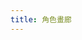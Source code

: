 ```yaml
---
title: 角色畫廊
---
```


<!-- 引入 Glide.js -->
<link rel="stylesheet" href="https://cdn.jsdelivr.net/npm/@glidejs/glide/dist/css/glide.core.min.css">
<link rel="stylesheet" href="https://cdn.jsdelivr.net/npm/@glidejs/glide/dist/css/glide.theme.min.css">
<script src="https://cdn.jsdelivr.net/npm/@glidejs/glide" defer></script>

<!-- 添加 lightGallery 和 mediumZoom 插件 -->
<link rel="stylesheet" href="https://cdn.jsdelivr.net/npm/lightgallery@2.7.1/css/lightgallery.min.css">
<link rel="stylesheet" href="https://cdn.jsdelivr.net/npm/lightgallery@2.7.1/css/lg-zoom.min.css">
<link rel="stylesheet" href="https://cdn.jsdelivr.net/npm/lightgallery@2.7.1/css/lg-medium-zoom.min.css">
<script src="https://cdn.jsdelivr.net/npm/lightgallery@2.7.1/lightgallery.min.js" defer></script>
<script src="https://cdn.jsdelivr.net/npm/lightgallery@2.7.1/plugins/zoom/lg-zoom.min.js" defer></script>
<script src="https://cdn.jsdelivr.net/npm/lightgallery@2.7.1/plugins/mediumZoom/lg-medium-zoom.min.js" defer></script>

<!-- 角色快速跳轉 - 改為折疊式設計 -->
<div class="character-nav-container" id="character-nav-container">
  <div class="character-nav-main" id="character-nav-main">
    <!-- "全部"按鈕和"篩選角色"按鈕會在這裡由腳本生成 -->
  </div>
  <div class="character-dropdown" id="character-dropdown">
    <!-- 角色按鈕將由腳本動態生成到這裡 -->
  </div>
</div>

<!-- 瀑布流畫廊 -->
<div id="masonry-gallery" class="masonry-container">
  <!-- 图片项将由脚本动态生成 -->
</div>

<!-- 每個角色的輪播圖 -->
<div class="character-slides" id="character-slides">
  <!-- 轮播将由脚本动态生成 -->
</div>

<style>
/* 基本樣式 */
.character-slides {
  position: relative;
  width: 100%;
  max-width: 600px;
  margin: 0 auto;
  text-align: center;
}

.character-slider {
  display: none;
  margin: 20px auto;
  width: 100%;
}

.character-slider.active {
  display: block;
}

.glide__slide {
  display: flex;
  flex-direction: column;
  align-items: center;
  justify-content: center;
  padding: 20px;
}

/* 圖片容器樣式 */
.image-container {
  width: 100%;
  max-width: 400px;
  margin: 0 auto;
  display: flex;
  justify-content: center;
  align-items: center;
  position: relative;
  overflow: hidden;
}

.glide__slide img {
  max-width: 100%;
  max-height: 500px;
  width: auto;
  height: auto;
  object-fit: contain;
  border-radius: 8px;
  /* 移除陰影 */
  /* box-shadow: 0 4px 8px rgba(0,0,0,0.1); */
}

/* 角色導航樣式 - 更新為折疊式設計 */
.character-nav-container {
  margin: 20px auto;
  max-width: 800px;
  position: relative;
}

.character-nav-main {
  display: flex;
  justify-content: center;
  gap: 10px;
  margin-bottom: 10px;
}

.character-dropdown {
  display: none;
  position: absolute;
  left: 50%;
  transform: translateX(-50%);
  background: var(--light);
  border: 1px solid var(--lightgray);
  border-radius: 8px;
  padding: 10px;
  box-shadow: 0 4px 15px rgba(0, 0, 0, 0.1);
  z-index: 100;
  max-width: 90%;
  max-height: 300px;
  overflow-y: auto;
  flex-wrap: wrap;
  justify-content: center;
  gap: 8px;
  width: max-content;
}

/* 暗色模式的下拉菜單背景 */
@media (prefers-color-scheme: dark) {
  .character-dropdown {
    background: var(--dark);
    border-color: var(--secondary);
    box-shadow: 0 4px 15px rgba(0, 0, 0, 0.3);
  }
}

.character-dropdown.active {
  display: flex;
}

.char-btn {
  padding: 8px 16px;
  border: 1px solid var(--lightgray);
  border-radius: 20px;
  background: var(--light);
  cursor: pointer;
  transition: all 0.3s ease;
  font-size: 0.9em;
  white-space: nowrap;
}

.filter-btn {
  display: flex;
  align-items: center;
  gap: 5px;
}

.filter-btn .arrow {
  transition: transform 0.3s ease;
}

.filter-btn.active .arrow {
  transform: rotate(180deg);
}

.char-btn:hover,
.char-btn.active {
  background: var(--secondary);
  color: var(--light);
}

/* 說明文字樣式 - 完全重寫 */
.slide-caption {
  margin: 20px auto 0;
  text-align: center;
  width: 100%;
  max-width: 400px;
  padding: 10px;
  box-sizing: border-box;
}

/* 隱藏所有Quartz生成的懸停元素 */
.slide-caption h3 a:after,
.slide-caption h3 a:before,
.slide-caption h3:after,
.slide-caption h3:before,
.slide-caption h3 .internal-link:after,
.slide-caption h3 .internal-link:before,
.slide-caption * .heading-anchor:after,
.slide-caption * .heading-anchor:before,
.slide-caption * .internal-link:after,
.slide-caption * .internal-link:before {
  display: none !important;
  opacity: 0 !important;
  content: none !important;
  visibility: hidden !important;
}

/* 完全重置標題樣式 */
.slide-caption h3 {
  display: block;
  width: 100%;
  margin: 0 auto;
  padding: 0;
  text-align: center;
  position: static;
  line-height: 1.5;
  font-size: 1.5em;
}

/* 強制覆蓋任何可能的Quartz樣式 */
.slide-caption h3,
.slide-caption h3 a,
.slide-caption h3 span,
.slide-caption h3 * {
  display: inline !important;
  text-align: center !important;
  position: static !important;
}

/* 確保段落文本也完全居中 */
.slide-caption p {
  display: block;
  width: 100%;
  margin: 10px auto;
  text-align: center;
  color: var(--gray);
}

.character-link {
  display: inline-block;
  margin-top: 10px;
  padding: 5px 10px;
  border-radius: 4px;
  background: var(--secondary);
  color: var(--light);
  text-decoration: none;
  transition: opacity 0.3s ease;
}

.character-link:hover {
  opacity: 0.8;
}

/* 隱藏被篩選的幻燈片 */
.glide__slide.hidden {
  display: none;
}

/* 修改導航箭頭樣式 */
.glide__arrow {
  position: absolute;
  top: 50%;

  background: var(--light);
  color: var(--secondary);
  border: 1px solid var(--lightgray);
  border-radius: 50%;
  width: 40px;
  height: 40px;
  font-size: 1.2rem;
  cursor: pointer;
  transition: all 0.3s ease;
  z-index: 10;
  display: flex;
  justify-content: center;
  align-items: center;
  padding: 0;
  line-height: 1;
  
  /* 增加陰影效果，提高可見度 */
  box-shadow: 0 2px 10px rgba(0, 0, 0, 0.1);
}

/* 適應日/夜間模式 */
@media (prefers-color-scheme: light) {
  .glide__arrow {
    /* 日間模式下增強陰影 */
    box-shadow: 0 4px 12px rgba(0, 0, 0, 0.15), 0 0 0 1px rgba(0, 0, 0, 0.05);
    /* 確保文字在背景上可見 */
    color: var(--dark);
  }
}

@media (prefers-color-scheme: dark) {
  .glide__arrow {
    /* 夜間模式調整 */
    background: var(--dark);
    color: var(--light);
    border-color: var(--secondary);
    box-shadow: 0 4px 12px rgba(0, 0, 0, 0.3);
  }
}

.glide__arrow:hover {
  background: var(--secondary);
  color: var(--light);
  box-shadow: 0 4px 15px rgba(0, 0, 0, 0.25);
}

.glide__arrow--left {
  left: 10px;
}

.glide__arrow--right {
  right: 10px;
}

/* 修改 glide__track 容器，增加底部間距 */
.glide__track {
  position: relative;
  padding-bottom: 40px; /* 為導航點留出空間 */
}

/* 重新定位導航點 */
.glide__bullets {
  position: absolute;
  bottom: 10px; /* 從底部向上移動 */
  left: 50%;
  transform: translateX(-50%);
  display: flex;
  gap: 0.5rem;
  z-index: 5; /* 確保在其他元素上方 */
  padding: 5px 10px;
  border-radius: 20px;
  background-color: rgba(255, 255, 255, 0.5); /* 半透明背景增強可見度 */
}

/* 適應暗色模式的導航點背景 */
@media (prefers-color-scheme: dark) {
  .glide__bullets {
    background-color: rgba(0, 0, 0, 0.5);
  }
}

/* 增加輪播容器和說明文字的間距 */
.character-slider {
  margin-bottom: 30px;
}

.slide-caption {
  margin-top: 20px; /* 增加與導航點的距離 */
  padding-top: 5px;
  border-top: 1px solid var(--lightgray); /* 添加分隔線增強視覺區分 */
}

/* 增強導航點可視性 */
.glide__bullet {
  width: 12px;
  height: 12px;
  opacity: 0.7;
  background-color: #777;
  border: none;
  border-radius: 50%;
  margin: 0 3px;
  padding: 0;
  cursor: pointer;
}

.glide__bullet--active {
  opacity: 1;
  background-color: var(--secondary);
  transform: scale(1.3);
}

/* 修正輪播容器和內容的對齊問題 */
.glide, .glide__track, .glide__slides {
  width: 100%;
  margin: 0 auto;
}

.glide__slides {
  align-items: center;
  justify-content: center;
}

/* 全局覆蓋Quartz的標題樣式 - 更強力的選擇器 */
body .article .content h1, 
body .article .content h2,
body .article .content h3,
body .article .content h4,
body .article .content h5,
body .article .content h6,
body .article .content .slide-caption h3,
.article .content h1,
.article .content h2,
.article .content h3,
.article .content h4,
.article .content h5,
.article .content h6,
.article .content .slide-caption h3 {
  text-align: center !important;
}

/* 徹底禁用所有的懸停圖標 */
body .article a.internal-link::after,
body .article a.tag::after,
body .article a.heading-anchor::after,
body .article .slide-caption a::after,
body .article .slide-caption h3::after,
.article a.internal-link::after,
.article a.tag::after,
.article a.heading-anchor::after,
.article .slide-caption a::after,
.article .slide-caption h3::after {
  display: none !important;
  content: none !important;
  opacity: 0 !important;
  visibility: hidden !important;
}

/* 清除任何可能的浮動影響 */
.slide-caption:after {
  content: "";
  display: table;
  clear: both;
}

/* 強制所有文本元素居中對齊 */
.slide-caption *,
.slide-caption h3,
.slide-caption p,
.slide-caption a {
  text-align: center !important;
  display: block !important;
  margin-left: auto !important;
  margin-right: auto !important;
}

/* 為確保懸停圖標絕對不顯示，使用更激進的方式 */
.slide-caption h3:before,
.slide-caption h3:after,
.slide-caption a:before,
.slide-caption a:after {
  position: absolute !important;
  width: 0 !important;
  height: 0 !important;
  opacity: 0 !important;
  overflow: hidden !important;
  pointer-events: none !important;
  z-index: -9999 !important;
  content: "" !important;
}

/* 瀑布流畫廊樣式 */
.masonry-container {
  width: 100%;
  max-width: 1200px;
  margin: 30px auto;
  column-count: 3;
  column-gap: 2px; /* 進一步縮小間距到2px */
  display: block; /* 默認顯示，不再使用none隱藏 */
}

@media (max-width: 1100px) {
  .masonry-container {
    column-count: 2;
  }
}

@media (max-width: 700px) {
  .masonry-container {
    column-count: 1;
  }
}

.masonry-container.active {
  display: block;
}

/* 當瀑布流處於全部模式時，隱藏圖片說明 */
.masonry-container.all-mode .image-caption {
  display: none;
}

/* 始终隐藏所有图片说明 */
.image-caption {
  display: none !important;
}

.masonry-item {
  break-inside: avoid;
  margin-bottom: 2px; /* 進一步縮小間距到2px */
  display: block; /* 默認顯示所有項目 */
  cursor: pointer;
}

.masonry-item.show {
  display: block;
}

.masonry-item .image-container {
  position: relative;
  overflow: hidden;
  border-radius: 4px; /* 縮小圓角 */
  transition: transform 0.3s ease;
  display: block;
  width: 100%;
  padding: 0; /* 去除所有內邊距 */
  margin: 0; /* 去除所有外邊距 */
}

.masonry-item .image-container:hover {
  transform: translateY(-5px);
  /* 移除陰影 */
  /* box-shadow: 0 8px 16px rgba(0,0,0,0.2); */
}

.masonry-item figure.blog-images {
  margin: 0; /* 去除figure預設的margin */
  padding: 0; /* 去除figure預設的padding */
  width: 100%;
  display: block;
}

.masonry-item img {
  width: 100%;
  display: block;
  border-radius: 4px; /* 縮小圓角 */
  margin: 0; /* 去除所有外邊距 */
  padding: 0; /* 去除所有內邊距 */
}

.masonry-item .image-caption {
  padding: 15px;
  background-color: var(--light);
  border-radius: 0 0 8px 8px;
  text-align: center;
}

/* 適應暗色模式 */
@media (prefers-color-scheme: dark) {
  .masonry-item .image-caption {
    background-color: var(--dark);
  }
}

.masonry-item .image-caption h3 {
  margin: 0 0 8px 0;
  font-size: 1.2em;
}

.masonry-item .image-caption p {
  margin: 8px 0;
  font-size: 0.9em;
  color: var(--gray);
}

/* lightGallery 相關樣式 */
.lg-backdrop {
  background-color: rgba(0, 0, 0, 0.85);
}

/* Medium Zoom 樣式（參考官方示例） */
.masonry-item .image-container {
  position: relative;
  cursor: zoom-in;
}

.masonry-item .image-container img {
  cursor: zoom-in;
  transition: opacity 0.5s;
}

/* Medium Zoom 動畫相關樣式 */
.lg-medium-zoom-item {
  cursor: zoom-in;
}

.lg-medium-zoom {
  background-color: rgba(0, 0, 0, 0.85) !important; /* 修改為半透明黑色背景 */
}

/* 禁用所有缩放动画效果 */
.lg-outer.lg-medium-zoom.lg-zoom-drag-transition .lg-image {
  transition: none !important;
}

.lg-outer.lg-medium-zoom .lg-item {
  background-color: transparent !important;
}

.lg-medium-zoom .lg-img-wrap {
  padding: 0 !important;
  /* 移除变换原点设置 */
  transform-origin: center center !important;
}

/* 移除图片过渡效果 */
.lg-medium-zoom .lg-image {
  transform-origin: center center !important;
  transition: none !important;
}

.lg-medium-zoom .lg-toolbar {
  background: transparent;
}

.lg-medium-zoom .lg-close {
  position: fixed;
  right: 20px;
  top: 20px;
  background: rgba(0, 0, 0, 0.15);
  border-radius: 50%;
  width: 40px;
  height: 40px;
  cursor: pointer;
  color: #333;
  transition: background 0.3s ease;
}

.lg-medium-zoom .lg-close:hover {
  background: rgba(0, 0, 0, 0.3);
}

/* 禁用所有过渡动画效果 */
.lg-medium-zoom-enter, 
.lg-medium-zoom-leaving {
  transform-origin: center center !important;
  transition: none !important;
}

/* 禁用所有CSS动画 */
.lg-css3.lg-medium-zoom .lg-item.lg-prev-slide,
.lg-css3.lg-medium-zoom .lg-item.lg-next-slide,
.lg-css3.lg-medium-zoom .lg-item.lg-current {
  transform-origin: center center !important;
  transition: none !important;
}

/* 暗色模式下的調整 */
@media (prefers-color-scheme: dark) {
  .lg-medium-zoom {
    background-color: rgba(0, 0, 0, 0.85) !important; /* 保持与亮色模式一致的半透明黑色背景 */
  }
  
  .lg-medium-zoom .lg-close {
    color: #ccc;
    background: rgba(255, 255, 255, 0.15);
  }
  
  .lg-medium-zoom .lg-close:hover {
    background: rgba(255, 255, 255, 0.3);
  }
}

/* 全局禁用 lightGallery 所有過渡效果 */
.lg-css3.lg-fade .lg-item {
  transition: none !important;
}

.lg-css3.lg-fade .lg-item.lg-prev-slide,
.lg-css3.lg-fade .lg-item.lg-next-slide,
.lg-css3.lg-fade .lg-item.lg-current {
  transition: none !important;
}

.lg-css3.lg-slide.lg-use-css3 .lg-item {
  transition: none !important;
}

.lg-css3.lg-slide.lg-use-css3 .lg-item.lg-prev-slide,
.lg-css3.lg-slide.lg-use-css3 .lg-item.lg-next-slide,
.lg-css3.lg-slide.lg-use-css3 .lg-item.lg-current {
  transition: none !important;
}

.lg-css3.lg-zoom-in .lg-item {
  transition: none !important;
}

.lg-css3.lg-zoom-in .lg-item.lg-prev-slide,
.lg-css3.lg-zoom-in .lg-item.lg-next-slide,
.lg-css3.lg-zoom-in .lg-item.lg-current {
  transition: none !important;
}

/* 禁用所有可能的过渡效果 */
.lg-outer * {
  transition: none !important;
}

/* 确保快速显示与隐藏 */
.lg-backdrop {
  transition: none !important;
  animation: none !important;
}
</style>

<script>
(function() {
  // 定義角色數據 - 只需要編輯這個數組來添加新角色
  const characterGalleryData = [
    {
      id: 'hcz',
      name: '黑村 紫',
      description: '大學生(計算機科學)/ 構成創始人',
      profileLink: '人物設定(DB)/黑村-紫',
      images: [
        {
          src: '_Attach/Image/avatar/tachie/hcz-tachie.webp',
          alt: '立繪',
          fallback: null // 無備用圖像
        },
        {
          src: '_Attach/Image/HCZ.webp',
          alt: '-',
          fallback: null
        },
        {
          src: '_Attach/Image/IMG_6340.webp',
          alt: '鼠紫',
          fallback: null
        },
        {
          src: '_Attach/Image/ID-Card.webp',
          alt: '學生證',
          fallback: null
        }
      ]
    },
    {
      id: 'dsl',
      name: '東山 旅',
      description: '大學生/人類社會的高效低功耗垃圾回收站',
      profileLink: '人物設定(DB)/東山-旅',
      images: [
        {
          src: '_Attach/Image/avatar/tachie/dsl-tachie.webp',
          alt: '立繪',
          fallback: '_Attach/Image/avatar/tachie/dsl-tachie.webp'
        },
        {
          src: '_Attach/Image/IMG_6340.webp',
          alt: '鼠紫',
          fallback: '_Attach/Image/IMG_6340.jpg'
        },
        {
          src: '_Attach/Image/DSL.webp',
          alt: '-',
          fallback: '_Attach/Image/DSL.webp'
        },
        {
          src: '_Attach/Image/Snapseed (1).webp',
          alt: '-',
          fallback: '_Attach/Image/Snapseed (1).webp'
        }
      ]
    },
    {
      id: 'stn',
      name: '赤井 刹那',
      description: '仿生人',
      profileLink: '人物設定(DB)/赤井-刹那',
      images: [
        {
          src: '_Attach/Image/stn2.webp',
          alt: '實驗室',
          fallback: null // 移除相同的备用路径，使用null更合适
        },
        {
          src: '_Attach/Image/stn.webp',
          alt: '赤井刹那',
          fallback: null // 移除相同的备用路径，使用null更合适
        }
      ]
    },
    {
      id: 'kln',
      name: 'Klein Klein',
      description: '研究員',
      profileLink: '人物設定(DB)/Klein-Klein',
      images: [
        {
          src: '_Attach/Image/avatar/tachie/kln-tachie.webp',
          alt: '立繪',
          fallback: '_Attach/Image/avatar/tachie/kln-tachie.webp'
        }
      ]
    },
    {
      id: 'rjhm',
      name: '入江 海馬',
      description: '研究生(考古學) / 藝術家',
      profileLink: '人物設定(DB)/入江-海馬',
      images: [
        {
          src: '_Attach/Image/rjhm.webp',
          alt: '入江 海馬',
          fallback: '_Attach/Image/rjhm.webp'
        },
        {
          src: '_Attach/Image/rjhm2.webp',
          alt: '海嘯',
          fallback: '_Attach/Image/rjhm2.webp'
        },
        {
          src: '_Attach/Image/rjhm3.webp',
          alt: '-',
          fallback: '_Attach/Image/rjhm3.webp'
        },
        {
          src: '_Attach/Image/rjhm1.webp',
          alt: '-',
          fallback: '_Attach/Image/rjhm.webp'
        }
      ]
    },
    {
      id: 'tgj',
      name: '四月朔日 透過',
      description: '？？？',
      profileLink: '人物設定(DB)/四月朔日-透過',
      images: [
        {
          src: '_Attach/Image/tgj1.webp',
          alt: '暴雨',
          fallback: '_Attach/Image/tgj1.webp'
        },
        {
          src: '_Attach/Image/tgj2.webp',
          alt: '意識',
          fallback: '_Attach/Image/tgj2.webp'
        },
        {
          src: '_Attach/Image/IMG_7806.webp',
          alt: '-',
          fallback: '_Attach/Image/IMG_7806.webp'
        },
        {
          src: '_Attach/Image/Pastedimage20240319220143.webp',
          alt: '-',
          fallback: '_Attach/Image/Pastedimage20240319220143.webp'
        }
      ]
     },
     {
      id: 'str',
      name: '花山院 諭',
      description: '修士(生命科學/數學)',
      profileLink: '人物設定(DB)/花山院-諭',
      images: [
        {
          src: '_Attach/Image/avatar/tachie/str-tachie.webp',
          alt: '立繪',
          fallback: '_Attach/Image/avatar/tachie/str-tachie.webp'
        },
        {
          src: '_Attach/Image/str1.webp',
          alt: '溫室',
          fallback: '_Attach/Image/str1.webp'
        }
      ]
      },
    // 添加新角色只需在此處添加新的對象
    // 例如:
    // {
    //   id: 'new-character-id',
    //   name: '新角色名稱',
    //   description: '角色描述',
    //   profileLink: '角色檔案鏈接',
    //   images: [
    //     {
    //       src: '圖片路徑',
    //       alt: '圖片描述',
    //       fallback: '備用圖片路徑（如果有）或null'
    //     },
    //     // 更多圖片...
    //   ]
    // }
  ];

  // 確保腳本只會執行一次的標記
  let characterGalleryInitialized = false;
  let lightGalleryInstance = null;
  // 添加 sliders 對象來存儲所有輪播實例
  let sliders = {};
  
  // 處理所有角色數據，確保profileLink中的空格被替換為短橫線
  function processCharacterData() {
    characterGalleryData.forEach(character => {
      // 如果profileLink中含有空格，替換為短橫線
      if (character.profileLink.includes(' ')) {
        character.profileLink = character.profileLink.replace(/\s+/g, '-');
        console.log(`已將 ${character.name} 的profileLink空格替換為短橫線: ${character.profileLink}`);
      }
    });
  }
  
  // 初始化所有輪播
  function initSliders() {
    console.log('初始化所有角色輪播...');
    
    // 清空現有的輪播實例
    sliders = {};
    
    // 為每個角色創建輪播實例
    characterGalleryData.forEach(character => {
      const sliderId = `${character.id}-slider`;
      const sliderElement = document.getElementById(sliderId);
      
      if (!sliderElement) {
        console.error(`找不到輪播元素: ${sliderId}`);
        return;
      }
      
      try {
        console.log(`初始化輪播: ${sliderId}`);
        sliders[sliderId] = new Glide(`#${sliderId}`, {
          type: 'carousel',
          perView: 1,
          focusAt: 'center',
          gap: 0,
          animationDuration: 300,
          autoplay: false,
          hoverpause: true,
          keyboard: true,
          swipeThreshold: 80,
          dragThreshold: 120,
          peek: 0,
          breakpoints: {
            800: {
              perView: 1
            }
          }
        }).mount();
      } catch (e) {
        console.error(`初始化輪播失敗: ${sliderId}`, e);
      }
    });
    
    console.log('所有輪播初始化完成，總數:', Object.keys(sliders).length);
  }
  
  // 顯示特定角色的函數 - 移到全局作用域
  function showCharacter(targetId) {
    console.log(`嘗試顯示: ${targetId}`);
    
    // 更新按鈕狀態 (包括下拉菜單中的按鈕)
    document.querySelectorAll('.char-btn').forEach(btn => {
      if (btn.getAttribute('data-target') === targetId) {
        btn.classList.add('active');
        
        // 如果是下拉菜單中的按鈕被選中，關閉下拉菜單
        if (btn.closest('.character-dropdown')) {
          document.getElementById('character-dropdown').classList.remove('active');
          document.querySelector('.filter-btn').classList.remove('active');
        }
      } else {
        if (btn.getAttribute('data-target')) { // 只清除具有data-target的按鈕
          btn.classList.remove('active');
        }
      }
    });

    // 如果是"全部"模式
    if (targetId === 'all') {
      // 隱藏輪播視圖
      document.querySelector('.character-slides').style.display = 'none';
      
      // 顯示瀑布流
      const masonryContainer = document.getElementById('masonry-gallery');
      masonryContainer.classList.add('active');
      masonryContainer.style.display = 'block'; // 確保顯示
      
      // 添加全部模式類名，用於隱藏圖片說明
      masonryContainer.classList.add('all-mode');
      
      // 處理重複圖片 - 創建一個集合來跟踪已顯示的圖片路徑
      const shownImagePaths = new Set();
      console.log('開始圖片去重處理...');
      
      // 先隱藏所有項目
      document.querySelectorAll('.masonry-item').forEach(item => {
        item.classList.remove('show');
        item.style.display = 'none'; // 確保隱藏
      });
      
      // 先獲取所有圖片路徑以便日誌
      let totalItems = document.querySelectorAll('.masonry-item').length;
      console.log(`瀑布流中共有 ${totalItems} 個圖片項目`);
      
      // 然後有選擇地顯示項目，避免重複圖片
      document.querySelectorAll('.masonry-item').forEach(item => {
        const img = item.querySelector('img');
        if (!img) {
          console.log('跳過沒有圖片的項目');
          return;
        }
        
        const imagePath = img.getAttribute('data-image-path');
        
        // 如果該圖片路徑尚未顯示，則顯示此項目
        if (imagePath) {
          if (!shownImagePaths.has(imagePath)) {
            item.classList.add('show');
            item.style.display = 'block'; // 確保顯示
            shownImagePaths.add(imagePath);
            console.log(`顯示圖片: ${imagePath}`);
          } else {
            console.log(`跳過重複圖片: ${imagePath}`);
          }
        } else {
          console.log(`跳過空路徑圖片`);
        }
      });
      
      // 在"全部"模式下初始化 lightGallery
      // 增加延遲時間，確保DOM已完全更新
      setTimeout(function() {
        // 再次檢查是否有可見的圖片
        const visibleItems = document.querySelectorAll('.masonry-item.show');
        console.log(`去重後可見圖片數量: ${visibleItems.length}`);
        
        if (visibleItems.length > 0) {
          initLightGallery();
        } else {
          console.warn('沒有可見的圖片，無法初始化lightGallery');
        }
      }, 300);
      
      return;
    }
    
    // 如果不是"全部"模式，隱藏瀑布流，顯示輪播
    const masonryContainer = document.getElementById('masonry-gallery');
    masonryContainer.classList.remove('active');
    masonryContainer.style.display = 'none'; // 確保隱藏瀑布流
    // 移除全部模式類名
    masonryContainer.classList.remove('all-mode');
    document.querySelector('.character-slides').style.display = 'block';

    // 切換輪播顯示
    document.querySelectorAll('.character-slider').forEach(slider => {
      if (slider.id === `${targetId}-slider`) {
        slider.classList.add('active');
        
        // 確保該輪播已初始化並更新
        if (sliders[slider.id]) {
          setTimeout(() => {
            console.log(`更新輪播: ${slider.id}`);
            sliders[slider.id].update();
          }, 50); // 給DOM一些時間來響應切換
        }
      } else {
        slider.classList.remove('active');
      }
    });
    
    // 在瀑布流中僅顯示當前角色的項目（雖然瀑布流已被隱藏）
    document.querySelectorAll('.masonry-item').forEach(item => {
      if (item.getAttribute('data-character') === targetId) {
        item.classList.add('show');
        item.style.display = 'block'; // 設置但仍然不會顯示因為容器被隱藏
      } else {
        item.classList.remove('show');
        item.style.display = 'none';
      }
    });
    
    // 如果是特定角色模式，初始化它們的輪播圖而不是lightGallery
    if (sliders[`${targetId}-slider`]) {
      setTimeout(() => sliders[`${targetId}-slider`].update(), 100);
    }
  }
  
  // 添加對 Quartz SPA 導航事件的監聽
  document.addEventListener('nav', function() {
    console.log('Quartz 導航事件檢測到，重新初始化畫廊');
    // 重置初始化標誌，允許重新初始化
    characterGalleryInitialized = false;
    
    // 如果存在 lightGallery 實例，先銷毀它
    if (lightGalleryInstance) {
      try {
        console.log('銷毀先前的lightGallery實例');
        lightGalleryInstance.destroy();
      } catch (e) {
        console.error('銷毀lightGallery實例時出錯:', e);
      } finally {
        lightGalleryInstance = null;
      }
    }
    
    // 嘗試初始化畫廊
    if(typeof Glide !== 'undefined') {
      setTimeout(initGallery, 100); // 延迟一点执行，确保DOM已更新
    } else {
      waitForGlide();
    }
  });

  // 初始化畫廊函數
  function initGallery() {
    if(characterGalleryInitialized) return;
    characterGalleryInitialized = true;
    
    console.log('初始化角色畫廊...');
    
    // 處理角色數據，確保profileLink格式正確
    processCharacterData();
    
    const charactersContainer = document.getElementById('character-slides');
    const masonryContainer = document.getElementById('masonry-gallery');
    const navMainContainer = document.getElementById('character-nav-main');
    const dropdownContainer = document.getElementById('character-dropdown');
    
    // 清空容器
    if(!charactersContainer || !masonryContainer || !navMainContainer || !dropdownContainer) {
      console.error('無法找到畫廊容器元素');
      return;
    }

    charactersContainer.innerHTML = '';
    masonryContainer.innerHTML = '';
    navMainContainer.innerHTML = '';
    dropdownContainer.innerHTML = '';
    
    // 添加"全部"按鈕
    const allButton = document.createElement('button');
    allButton.className = 'char-btn active'; // 默認設置為激活狀態
    allButton.setAttribute('data-target', 'all');
    allButton.textContent = '全部';
    navMainContainer.appendChild(allButton);
    
    // 添加"篩選角色"按鈕
    const filterButton = document.createElement('button');
    filterButton.className = 'char-btn filter-btn';
    filterButton.setAttribute('data-action', 'filter');
    
    // 使用DOM API創建文本和箭頭元素，而不是innerHTML
    const buttonText = document.createTextNode('篩選角色 ');
    filterButton.appendChild(buttonText);
    
    const arrowSpan = document.createElement('span');
    arrowSpan.className = 'arrow';
    arrowSpan.textContent = '▼';
    filterButton.appendChild(arrowSpan);
    
    navMainContainer.appendChild(filterButton);
    
    // 添加篩選按鈕點擊事件
    filterButton.addEventListener('click', function() {
      const dropdown = document.getElementById('character-dropdown');
      dropdown.classList.toggle('active');
      this.classList.toggle('active');
    });
    
    // 點擊外部區域關閉下拉菜單
    document.addEventListener('click', function(event) {
      const isFilterButton = event.target.closest('.filter-btn');
      const isDropdown = event.target.closest('.character-dropdown');
      
      if (!isFilterButton) {
        if (!isDropdown) {
          document.getElementById('character-dropdown').classList.remove('active');
          document.querySelector('.filter-btn').classList.remove('active');
        }
      }
    });
    
    // 創建角色按鈕并添加到下拉菜單
    characterGalleryData.forEach((character, index) => {
      // 創建角色按鈕
      const charButton = document.createElement('button');
      charButton.className = 'char-btn';
      charButton.setAttribute('data-target', character.id);
      charButton.textContent = character.name;
      dropdownContainer.appendChild(charButton);
      
      // 創建瀑布流項目
      character.images.forEach((image, imgIndex) => {
        const masonryItem = document.createElement('div');
        masonryItem.className = 'masonry-item';
        masonryItem.setAttribute('data-character', character.id);
        
        const imageContainer = document.createElement('div');
        imageContainer.className = 'image-container';
        
        // 創建類似官方示例的 figure 元素
        const figure = document.createElement('figure');
        figure.className = 'blog-images';
        figure.setAttribute('data-src', encodeURI(image.src));
        figure.setAttribute('data-lg-size', '1400-1000'); // 設置大圖尺寸
        // 設置背景色（根據明暗模式自動切換）
        figure.setAttribute('lg-background-color', 'auto');
        
        const img = document.createElement('img');
        img.src = encodeURI(image.src);
        img.alt = image.alt;
        
        // 標準化存儲的圖片路徑，確保去重一致性
        // 完整的路徑標準化：轉為小寫、移除相對路徑標記、移除任何URL參數
        const normalizedPath = image.src.replace(/^\.\//, '').toLowerCase().split('?')[0].split('#')[0].trim();
        img.setAttribute('data-image-path', normalizedPath);
        
        img.setAttribute('data-character-name', character.name);
        img.setAttribute('data-description', character.description);
        img.setAttribute('data-profile-link', character.profileLink);
        
        // 添加備用圖片處理
        if (image.fallback) {
          img.onerror = function() {
            this.onerror = null;
            console.log(`图片加载失败: ${image.src}，尝试使用备用图片: ${image.fallback}`);
            this.src = encodeURI(image.fallback);
            figure.setAttribute('data-src', encodeURI(image.fallback));
          };
        } else {
          img.onerror = function() {
            console.error(`图片加载失败，无备用图片: ${image.src}`);
          };
        }
        
        figure.appendChild(img);
        
        // 添加点击事件监听器
        figure.addEventListener('click', function(e) {
          e.preventDefault();
          console.log('点击了图片元素:', this);
          
          // 手动打开 lightGallery
          if (lightGalleryInstance) {
            const visibleItems = document.querySelectorAll('.masonry-item.show figure.blog-images');
            const currentIndex = Array.from(visibleItems).indexOf(this);
            console.log(`点击了图片，打开 lightGallery，索引: ${currentIndex}`);
            lightGalleryInstance.openGallery(currentIndex >= 0 ? currentIndex : 0);
          } else {
            console.log('lightGallery 实例不存在，嘗試重新初始化');
            initLightGallery();
          }
          return false;
        });
        
        imageContainer.appendChild(figure);
        masonryItem.appendChild(imageContainer);
        masonryContainer.appendChild(masonryItem);
      });
      
      // 創建輪播圖
      const sliderDiv = document.createElement('div');
      sliderDiv.id = `${character.id}-slider`;
      sliderDiv.className = 'glide character-slider';
      
      // 輪播軌道
      const trackDiv = document.createElement('div');
      trackDiv.className = 'glide__track';
      trackDiv.setAttribute('data-glide-el', 'track');
      
      // 輪播幻燈片
      const slidesList = document.createElement('ul');
      slidesList.className = 'glide__slides';
      
      // 創建幻燈片
      character.images.forEach(image => {
        const slide = document.createElement('li');
        slide.className = 'glide__slide';
        
        const imageContainer = document.createElement('div');
        imageContainer.className = 'image-container';
        
        const img = document.createElement('img');
        img.src = encodeURI(image.src);
        img.alt = image.alt;
        
        // 添加備用圖片處理
        if (image.fallback) {
          img.onerror = function() {
            this.onerror = null;
            console.log(`輪播圖片加載失敗: ${image.src}，嘗試使用備用圖片: ${image.fallback}`);
            this.src = encodeURI(image.fallback);
          };
        }
        
        imageContainer.appendChild(img);
        slide.appendChild(imageContainer);
        
        // 添加說明文字
        const captionDiv = document.createElement('div');
        captionDiv.className = 'slide-caption';
        
        // 創建標題
        const title = document.createElement('h3');
        const titleLink = document.createElement('a');
        titleLink.href = character.profileLink;
        titleLink.textContent = character.name;
        title.appendChild(titleLink);
        captionDiv.appendChild(title);
        
        // 創建描述
        const description = document.createElement('p');
        description.textContent = image.alt || character.description;
        captionDiv.appendChild(description);
        
        // 添加角色鏈接
        const profileLink = document.createElement('a');
        profileLink.href = character.profileLink;
        profileLink.className = 'character-link';
        profileLink.textContent = '查看角色檔案';
        captionDiv.appendChild(profileLink);
        
        slide.appendChild(captionDiv);
        slidesList.appendChild(slide);
      });
      
      trackDiv.appendChild(slidesList);
      sliderDiv.appendChild(trackDiv);
      
      // 添加輪播控制
      const controlsDiv = document.createElement('div');
      controlsDiv.className = 'glide__arrows';
      controlsDiv.setAttribute('data-glide-el', 'controls');
      
      const prevButton = document.createElement('button');
      prevButton.className = 'glide__arrow glide__arrow--left';
      prevButton.setAttribute('data-glide-dir', '<');
      prevButton.textContent = '←';
      
      const nextButton = document.createElement('button');
      nextButton.className = 'glide__arrow glide__arrow--right';
      nextButton.setAttribute('data-glide-dir', '>');
      nextButton.textContent = '→';
      
      controlsDiv.appendChild(prevButton);
      controlsDiv.appendChild(nextButton);
      sliderDiv.appendChild(controlsDiv);
      
      // 添加輪播到容器
      charactersContainer.appendChild(sliderDiv);
    });
    
    // 初始化所有輪播
    initSliders();
    
    // 處理按鈕點擊 (包括下拉菜單中的按鈕)
    document.querySelectorAll('.char-btn[data-target]').forEach(button => {
      button.addEventListener('click', function() {
        const targetId = this.getAttribute('data-target');
        console.log(`點擊角色按鈕: ${targetId}`);
        
        // 更新活動角色
        showCharacter(targetId);
        
        // 更新 URL
        history.pushState(null, '', `#${targetId}`);
      });
    });

    // 處理 URL 錨點跳轉
    function handleHash() {
      const hash = window.location.hash.substring(1);
      if (hash) {
        console.log(`從 URL 錨點跳轉到: ${hash}`);
        // 檢查是否有與錨點匹配的按鈕 - 使用不含引號的選擇器
        const selector = '.char-btn[data-target=' + hash + ']';
        const targetButton = document.querySelector(selector);
        if (targetButton) {
          targetButton.click();
        }
      }
    }

    // 監聽 URL 變化
    window.addEventListener('hashchange', handleHash);
    
    // 初始加載時檢查錨點
    handleHash();
    
    // 默認顯示第一個角色，如果沒有指定錨點則顯示"全部"視圖
    if (!window.location.hash) {
      showCharacter('all');
      // 確保"全部"按鈕處於激活狀態 - 修改選擇器語法
      const allSelector = '.char-btn[data-target=all]';
      document.querySelector(allSelector).classList.add('active');
      // 移除其他按鈕的激活狀態
      const otherSelector = '.char-btn:not([data-target=all])';
      document.querySelectorAll(otherSelector).forEach(btn => {
        btn.classList.remove('active');
      });
    }
  }

  // 等待Glide.js加載
  function waitForGlide() {
    if (typeof Glide !== 'undefined') {
      console.log('Glide.js 已加載，初始化畫廊');
      initGallery();
    } else {
      console.log('等待Glide.js加載...');
      setTimeout(waitForGlide, 200);
    }
  }

  // 加載Glide.js腳本
  function loadGlideScript() {
    console.log('手動加載Glide.js');
    const glideScript = document.createElement('script');
    glideScript.src = 'https://cdn.jsdelivr.net/npm/@glidejs/glide';
    glideScript.onload = initGallery;
    glideScript.onerror = () => console.error('Glide.js加載失敗');
    document.head.appendChild(glideScript);
  }

  // 使用DOMContentLoaded事件
  document.addEventListener('DOMContentLoaded', function() {
    console.log('DOM加載完成，嘗試初始化畫廊');
    if(typeof Glide !== 'undefined') {
      initGallery();
      
      // 確保已加載完成後，根據當前激活的按鈕顯示對應內容
      setTimeout(function() {
        const activeBtn = document.querySelector('.char-btn.active');
        if(activeBtn) {
          const targetId = activeBtn.getAttribute('data-target');
          console.log('DOM載入完成後：根據激活按鈕顯示內容:', targetId);
          showCharacter(targetId);
        } else {
          // 如果沒有激活按鈕，默認顯示全部
          console.log('DOM載入完成後：沒有激活按鈕，默認顯示全部');
          showCharacter('all');
          
          // 確保在全部模式下初始化lightGallery
          setTimeout(function() {
            if (typeof lightGallery !== 'undefined') {
              if (!lightGalleryInstance) {
                console.log('DOM載入完成後：嘗試初始化lightGallery');
                initLightGallery();
              }
            }
          }, 500);
        }
      }, 300);
    } else {
      waitForGlide();
    }
    
    // 等待 lightGallery 加載
    waitForLightGallery();
  });

  // 等待 lightGallery 加載
  function waitForLightGallery() {
    if(typeof lightGallery !== 'undefined') {
      console.log('lightGallery 已加載，可以使用');
      
      // 確保在全部模式下初始化lightGallery
      setTimeout(function() {
        if (!lightGalleryInstance) {
          if (document.querySelector('.masonry-item.show')) {
            console.log('lightGallery已加載：嘗試初始化lightGallery');
            initLightGallery();
          }
        }
      }, 300);
      
      return true;
    } else {
      console.log('等待 lightGallery 加載...');
      // 限制嘗試次數，避免無限循環
      if(!window.lgLoadAttempts) window.lgLoadAttempts = 0;
      window.lgLoadAttempts++;
      
      if(window.lgLoadAttempts > 10) {
        console.warn('lightGallery 加載超時，嘗試手動加載');
        // 手動加載 lightGallery
        loadLightGalleryManually();
        return false;
      }
      
      setTimeout(waitForLightGallery, 200);
      return false;
    }
  }
  
  // 手動加載 lightGallery
  function loadLightGalleryManually() {
    if(typeof lightGallery !== 'undefined') return;
    
    console.log('手動加載 lightGallery...');
    
    // 加載 CSS
    const coreCss = document.createElement('link');
    coreCss.rel = 'stylesheet';
    coreCss.href = 'https://cdn.jsdelivr.net/npm/lightgallery@2.7.1/css/lightgallery.min.css';
    document.head.appendChild(coreCss);
    
    const zoomCss = document.createElement('link');
    zoomCss.rel = 'stylesheet';
    zoomCss.href = 'https://cdn.jsdelivr.net/npm/lightgallery@2.7.1/css/lg-medium-zoom.min.css';
    document.head.appendChild(zoomCss);
    
    // 加載核心 JS
    const coreScript = document.createElement('script');
    coreScript.src = 'https://cdn.jsdelivr.net/npm/lightgallery@2.7.1/lightgallery.min.js';
    coreScript.onload = function() {
      console.log('lightGallery 核心已加載');
      
      // 加載 MediumZoom 插件
      const mediumZoomScript = document.createElement('script');
      mediumZoomScript.src = 'https://cdn.jsdelivr.net/npm/lightgallery@2.7.1/plugins/mediumZoom/lg-medium-zoom.min.js';
      mediumZoomScript.onload = function() {
        console.log('MediumZoom 插件已加載');
        
        // 加載完成後嘗試初始化
        setTimeout(function() {
          console.log('嘗試初始化 lightGallery');
          
          // 確保在"全部"模式下有可見的圖片 - 修改選擇器語法
          const allBtnSelector = '.char-btn[data-target=all]';
          const allButton = document.querySelector(allBtnSelector);
          if (allButton) {
            if (allButton.classList.contains('active')) {
              // 檢查是否有可見的圖片
              const visibleItems = document.querySelectorAll('.masonry-item.show');
              if (visibleItems.length === 0) {
                console.log('沒有可見圖片，嘗試修復可見性');
                // 再次調用showCharacter來修復可見性
                showCharacter('all');
              }
            }
          }
          
          initLightGallery();
        }, 500);
      };
      document.head.appendChild(mediumZoomScript);
    };
    document.head.appendChild(coreScript);
  }
  
  // 使用window.onload作為備份
  window.addEventListener('load', function() {
    console.log('頁面完全加載，檢查畫廊初始化狀態');
    
    // 檢查 Glide.js
    if(!characterGalleryInitialized) {
      console.log('畫廊尚未初始化，嘗試加載Glide.js');
      loadGlideScript();
    }
    
    // 確保根據當前激活的按鈕顯示對應內容
    setTimeout(function() {
      const activeBtn = document.querySelector('.char-btn.active');
      if(activeBtn) {
        const targetId = activeBtn.getAttribute('data-target');
        console.log('頁面加載完成：根據激活按鈕顯示內容:', targetId);
        showCharacter(targetId);
      } else {
        // 如果沒有激活按鈕，默認顯示全部
        console.log('頁面加載完成：沒有激活按鈕，默認顯示全部');
        showCharacter('all');
      }
      
      // 確保lightGallery已初始化
      setTimeout(function() {
        if (typeof lightGallery !== 'undefined') {
          if (!lightGalleryInstance) {
            console.log('頁面加載完成後：嘗試初始化lightGallery');
            initLightGallery();
          }
        }
      }, 500);
    }, 500);
    
    // 檢查 lightGallery
    if(typeof lightGallery === 'undefined') {
      console.warn('頁面加載完成但lightGallery未加載，嘗試手動初始化');
      loadLightGalleryManually();
    }
  });

  // 立即自動執行初始化
  if(document.readyState === 'complete') {
    console.log('文檔已完全加載，立即初始化');
    setTimeout(function() {
      if(!characterGalleryInitialized) {
        if(typeof Glide !== 'undefined') {
          initGallery();
          
          // 根據當前激活的按鈕顯示對應內容
          setTimeout(function() {
            const activeBtn = document.querySelector('.char-btn.active');
            if(activeBtn) {
              const targetId = activeBtn.getAttribute('data-target');
              console.log('立即根據激活按鈕顯示內容:', targetId);
              showCharacter(targetId);
            } else {
              // 如果沒有激活按鈕，默認顯示全部
              console.log('立即顯示全部（無激活按鈕）');
              showCharacter('all');
            }
            
            // 確保lightGallery已初始化
            setTimeout(function() {
              if (typeof lightGallery !== 'undefined') {
                if (!lightGalleryInstance) {
                  console.log('立即初始化：嘗試初始化lightGallery');
                  
                  // 確保在"全部"模式下有可見的圖片 - 修改選擇器語法
                  const allBtnSelector = '.char-btn[data-target=all]';
                  const allButton = document.querySelector(allBtnSelector);
                  if (allButton) {
                    if (allButton.classList.contains('active')) {
                      // 檢查是否有可見的圖片
                      const visibleItems = document.querySelectorAll('.masonry-item.show');
                      if (visibleItems.length === 0) {
                        console.log('沒有可見圖片，嘗試修復可見性');
                        // 再次調用showCharacter來修復可見性
                        showCharacter('all');
                      }
                    }
                  }
                  
                  initLightGallery();
                }
              }
            }, 500);
          }, 300);
        } else {
          waitForGlide();
        }
      }
    }, 100);
  } else {
    if(document.readyState === 'interactive') {
      console.log('文檔處於互動狀態，立即初始化');
      setTimeout(function() {
        if(!characterGalleryInitialized) {
          if(typeof Glide !== 'undefined') {
            initGallery();
            
            // 根據當前激活的按鈕顯示對應內容
            setTimeout(function() {
              const activeBtn = document.querySelector('.char-btn.active');
              if(activeBtn) {
                const targetId = activeBtn.getAttribute('data-target');
                console.log('立即根據激活按鈕顯示內容:', targetId);
                showCharacter(targetId);
              } else {
                // 如果沒有激活按鈕，默認顯示全部
                console.log('立即顯示全部（無激活按鈕）');
                showCharacter('all');
              }
              
              // 確保lightGallery已初始化
              setTimeout(function() {
                if (typeof lightGallery !== 'undefined') {
                  if (!lightGalleryInstance) {
                    console.log('立即初始化：嘗試初始化lightGallery');
                    
                    // 確保在"全部"模式下有可見的圖片 - 修改選擇器語法
                    const allBtnSelector = '.char-btn[data-target=all]';
                    const allButton = document.querySelector(allBtnSelector);
                    if (allButton) {
                      if (allButton.classList.contains('active')) {
                        // 檢查是否有可見的圖片
                        const visibleItems = document.querySelectorAll('.masonry-item.show');
                        if (visibleItems.length === 0) {
                          console.log('沒有可見圖片，嘗試修復可見性');
                          // 再次調用showCharacter來修復可見性
                          showCharacter('all');
                        }
                      }
                    }
                    
                    initLightGallery();
                  }
                }
              }, 500);
            }, 300);
          } else {
            waitForGlide();
          }
        }
      }, 100);
    }
  }

  // 初始化 lightGallery
  function initLightGallery() {
    // 添加調試信息
    console.log('開始初始化 lightGallery...');
    console.log('lightGallery 是否已加載:', typeof lightGallery !== 'undefined');
    console.log('lgZoom 是否已加載:', typeof window.lgZoom !== 'undefined');
    console.log('lgMediumZoom 是否已加載:', typeof window.lgMediumZoom !== 'undefined');
    
    if(typeof lightGallery === 'undefined') {
      console.error('lightGallery 未加載，無法初始化，嘗試手動加載');
      loadLightGalleryManually();
      return;
    }
    
    // 如果已經存在實例，先銷毀
    if(lightGalleryInstance) {
      try {
        console.log('銷毀先前的lightGallery實例');
        lightGalleryInstance.destroy();
      } catch (e) {
        console.error('銷毀lightGallery實例時出錯:', e);
      } finally {
        lightGalleryInstance = null;
      }
    }
    
    try {
      console.log('初始化 lightGallery (MediumZoom模式)...');
      
      // 確保所有圖片項目都已正確標記為可見或隱藏
      const allItems = document.querySelectorAll('.masonry-item');
      console.log(`總圖片項目數: ${allItems.length}`);
      
      // 檢查是否有可見的圖片
      const imgLinks = document.querySelectorAll('.masonry-item.show figure.blog-images');
      console.log(`可見圖片數量: ${imgLinks.length}`);
      
      if(imgLinks.length === 0) {
        console.log('沒有找到可見的圖片鏈接，嘗試修復可見性問題');
        
        // 嘗試修復可見性問題 - 如果在"全部"模式下，確保所有項目都可見
        const allBtnSelector = '.char-btn[data-target=all]';
        const allButton = document.querySelector(allBtnSelector);
        if (allButton) {
          if (allButton.classList.contains('active')) {
            console.log('檢測到"全部"模式，嘗試修復可見性');
            
            // 處理重複圖片 - 創建一個集合來跟踪已顯示的圖片路徑
            const shownImagePaths = new Set();
            
            // 確保所有項目都有正確的可見性
            allItems.forEach(item => {
              const img = item.querySelector('img');
              if (!img) return;
              
              const imagePath = img.getAttribute('data-image-path');
              if (imagePath) {
                if (!shownImagePaths.has(imagePath)) {
                  item.classList.add('show');
                  item.style.display = 'block';
                  shownImagePaths.add(imagePath);
                  console.log(`修復圖片可見性: ${imagePath}`);
                } else {
                  item.classList.remove('show');
                  item.style.display = 'none';
                }
              }
            });
            
            // 再次檢查可見圖片
            const fixedImgLinks = document.querySelectorAll('.masonry-item.show figure.blog-images');
            console.log(`修復後可見圖片數量: ${fixedImgLinks.length}`);
            
            if (fixedImgLinks.length === 0) {
              console.error('修復失敗，仍然沒有可見圖片');
              return;
            }
          } else {
            console.log('非"全部"模式，無法初始化 lightGallery');
            return;
          }
        } else {
          console.log('找不到"全部"按鈕，無法初始化 lightGallery');
          return;
        }
      }
      
      // 參考官方示例的簡潔配置
      lightGalleryInstance = lightGallery(document.getElementById('masonry-gallery'), {
        selector: '.masonry-item.show figure.blog-images',
        licenseKey: 'GPL3',
        plugins: [lgMediumZoom],
        speed: 500,
        allowMediaOverlap: true,
        download: false,
        counter: false,
        closable: true,
        showMaximizeIcon: false,
        showZoomInOutIcons: false,
        slideEndAnimation: false, // 禁用幻灯片结束动画
        
        // Medium Zoom 設定 - 移除过渡动画
        backdropDuration: 0, // 背景淡入淡出时间设为0
        cssEasing: 'linear', // 使用线性缓动
        easing: 'linear',
        mode: 'lg-medium-zoom',
        preload: 2,
        
        // 禁用缩放动画
        zoomFromOrigin: false, // 禁用从原位置缩放
        
        // Medium Zoom 特有设置
        mediumZoom: {
          margin: 40,            // 边距
          background: 'rgba(0, 0, 0, 0.85)', // 设置为半透明黑色背景
          scrollOffset: 40,      // 滚动偏移
        },
        
        // 禁用不需要的功能
        controls: false,
        thumbnail: false,
        rotate: false,
        fullScreen: false,
        slideDelay: 0, // 取消幻灯片切换延迟
        hideControlOnEnd: true
      });
      
      console.log('成功初始化 MediumZoom 版 lightGallery（已禁用過渡動畫）');
    } catch (e) {
      console.error('初始化 lightGallery 失敗:', e);
      console.error(e.stack);
    }
  }
})();
</script>
